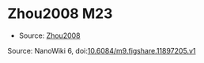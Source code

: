 <a name="material" />

# Zhou2008 M23
<script type="application/ld+json">
  {
    "@context": "https://schema.org/",
    "@type": "ChemicalSubstance",
    "@id": "https://egonw.github.io/nanowiki/nanowiki235.html#material",
    "http://purl.org/dc/terms/conformsTo":
      {
        "@type": "CreativeWork",
        "@id": "https://bioschemas.org/profiles/ChemicalSubstance/0.4-RELEASE/"
      },
    "identfier": "235",
    "name": "Zhou2008 M23",
    "url": "https://egonw.github.io/nanowiki/nanowiki235.html#material",
    "sameAs": "http://127.0.0.1/mediawiki/index.php/Special:URIResolver/Zhou2008_M23"
  }
</script>


* Source: [Zhou2008](articleZhou2008.md)


Source: NanoWiki 6, doi:[10.6084/m9.figshare.11897205.v1](https://doi.org/10.6084/m9.figshare.11897205.v1)
